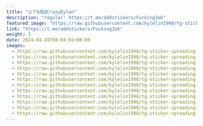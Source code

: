 ```yaml
---
title: "上个b班@CrazyDylan"
description: "regular: https://t.me/addstickers/FuckingJob"
featured_image: "https://raw.githubusercontent.com/kylelin1998/tg-sticker-spreading-worldwide-images/main/img/0d8b7924-72aa-4ed6-9770-bbfe0e9c1baa.jpg"
link: "https://t.me/addstickers/FuckingJob"
weight: 3
date: 2024-04-28T08:04:01+08:00
images:
  - https://raw.githubusercontent.com/kylelin1998/tg-sticker-spreading-worldwide-images/main/img/0d8b7924-72aa-4ed6-9770-bbfe0e9c1baa.jpg
  - https://raw.githubusercontent.com/kylelin1998/tg-sticker-spreading-worldwide-images/main/img/c135295c-24e3-4d6e-bb09-3e7c622c4b02.jpg
  - https://raw.githubusercontent.com/kylelin1998/tg-sticker-spreading-worldwide-images/main/img/7af8661e-1d27-4de0-b34a-1a3ef7ba6223.jpg
  - https://raw.githubusercontent.com/kylelin1998/tg-sticker-spreading-worldwide-images/main/img/8f4a17fa-0f0e-4ef4-8509-a7a55d4ec13a.jpg
  - https://raw.githubusercontent.com/kylelin1998/tg-sticker-spreading-worldwide-images/main/img/a9bbaed7-7fdf-4f9f-8746-84430d07728d.jpg
  - https://raw.githubusercontent.com/kylelin1998/tg-sticker-spreading-worldwide-images/main/img/ba8291c1-b0b0-41ce-bf3f-bfc8309cc8dc.jpg
  - https://raw.githubusercontent.com/kylelin1998/tg-sticker-spreading-worldwide-images/main/img/6098d675-8c4f-4ec5-b030-0d727a4069e6.jpg
  - https://raw.githubusercontent.com/kylelin1998/tg-sticker-spreading-worldwide-images/main/img/7ddac710-c4f9-47e8-84ff-c56361c23d53.jpg
  - https://raw.githubusercontent.com/kylelin1998/tg-sticker-spreading-worldwide-images/main/img/b1273beb-bd7d-4bdd-bb2e-0f6346abe5a3.jpg
  - https://raw.githubusercontent.com/kylelin1998/tg-sticker-spreading-worldwide-images/main/img/0d14f97d-67cf-4bd0-88ee-752f2bed8198.jpg
  - https://raw.githubusercontent.com/kylelin1998/tg-sticker-spreading-worldwide-images/main/img/56531807-11ac-466a-ba4f-65e525814c77.jpg
  - https://raw.githubusercontent.com/kylelin1998/tg-sticker-spreading-worldwide-images/main/img/e7c645f2-eca4-4c6e-a664-ae035466b6dd.jpg
---
```

